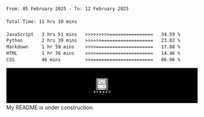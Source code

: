 <!--START_SECTION:waka-->

```txt
From: 05 February 2025 - To: 12 February 2025

Total Time: 11 hrs 10 mins

JavaScript   3 hrs 51 mins   >>>>>>>>>================   34.59 %
Python       2 hrs 39 mins   >>>>>>===================   23.82 %
Markdown     1 hr 59 mins    >>>>=====================   17.88 %
HTML         1 hr 36 mins    >>>>=====================   14.46 %
CSS          46 mins         >>=======================   06.96 %
```

<!--END_SECTION:waka-->

<img src="https://raw.githubusercontent.com/n3xta/image-hosting/main/img/202411032331174.png"/>
My README is under construction. 
